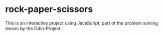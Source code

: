 # rock-paper-scissors

This is an interactive project using JavaScript, part of the problem solving lesson by the Odin-Project.